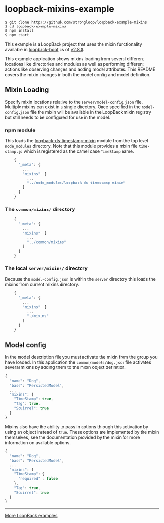 # loopback-mixins-example

```
$ git clone https://github.com/strongloop/loopback-example-mixins
$ cd loopback-example-mixins
$ npm install
$ npm start
```

This example is a LoopBack project that uses the mixin functionality available in [loopback-boot](https://github.com/strongloop/loopback-boot/) as of [v2.8.0](https://github.com/strongloop/loopback-boot/tree/v2.8.0).

This example application shows mixins loading from several different locations like directories and modules as well as performing different actions like observing changes and adding model attributes.  This README covers the mixin changes in both the model config and model definition.

## Mixin Loading

Specify mixin locations relative to the `server/model-config.json` file.  Multiple mixins can exist in a single directory.  Once specified in the `model-config.json` file the mixin will be available in the LoopBack mixin registry but still needs to be configured for use in the model.

### npm module

This loads the [loopback-ds-timestamp-mixin](https://www.npmjs.com/package/loopback-ds-timestamp-mixin) module from the top level `node_modules` directory.  Note that this module provides a mixin file `time-stamp.js` which is registered as the camel case `TimeStamp` name.

```js
    {
      "_meta": {
        ...
        "mixins": [
          ...
          "../node_modules/loopback-ds-timestamp-mixin"
        ]
      }
    }
```

### The `common/mixins/` directory

```js
    {
      "_meta": {
        ...
        "mixins": [
          ...
          "../common/mixins"
        ]
      }
    }
```

### The local `server/mixins/` directory

Because the `model-config.json` is within the `server` directory this loads the mixins from current mixins directory.

```js
    {
      "_meta": {
        ...
        "mixins": [
          ...
          "./mixins"
        ]
      }
    }
```

## Model config

In the model description file you must activate the mixin from the group you have loaded. In this application the `common/models/dog.json` file activates several mixins by adding them to the mixin object definition.

```js
{
  "name": "Dog",
  "base": "PersistedModel",
  ...
  "mixins": {
    "TimeStamp": true,
    "Tag": true,
    "Squirrel": true
  }
}
```

Mixins also have the ability to pass in options through this activation by using an object instead of `true`.  These options are implemented by the mixin themselves, see the documentation provided by the mixin for more information on available options.

```js
{
  "name": "Dog",
  "base": "PersistedModel",
  ...
  "mixins": {
    "TimeStamp": {
      "required" : false
    },
    "Tag": true,
    "Squirrel": true
  }
}
```

---

[More LoopBack examples](https://loopback.io/doc/zh/lb3/Tutorials-and-examples.html)
